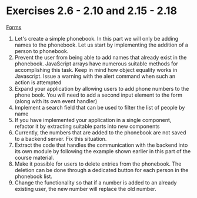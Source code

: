 # Exercises 2.6 - 2.10 and 2.15 - 2.18

[Forms](https://fullstackopen.com/en/part2/forms)

1. Let's create a simple phonebook. In this part we will only be adding names to the phonebook. Let us start by implementing the addition of a person to phonebook.
2. Prevent the user from being able to add names that already exist in the phonebook. JavaScript arrays have numerous suitable methods for accomplishing this task. Keep in mind how object equality works in Javascript. Issue a warning with the alert command when such an action is attempted
3. Expand your application by allowing users to add phone numbers to the phone book. You will need to add a second input element to the form (along with its own event handler)
4. Implement a search field that can be used to filter the list of people by name
5. If you have implemented your application in a single component, refactor it by extracting suitable parts into new components
6. Currently, the numbers that are added to the phonebook are not saved to a backend server. Fix this situation.
7. Extract the code that handles the communication with the backend into its own module by following the example shown earlier in this part of the course material.
8. Make it possible for users to delete entries from the phonebook. The deletion can be done through a dedicated button for each person in the phonebook list. 
9. Change the functionality so that if a number is added to an already existing user, the new number will replace the old number. 